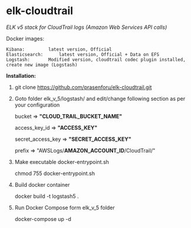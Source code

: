 # elk-cloudtrail
<i>ELK v5 stack for CloudTrail logs (Amazon Web Services API calls)</i>

Docker images:

	Kibana: 		latest version, Official
	Elasticsearch: 		latest version, Official + Data on EFS
	Logstash:		Modified version, cloudtrail codec plugin installed, create new image (Logstash)

<b>Installation:</b>

1.	git clone https://github.com/prasenforu/elk-cloudtrail.git

2.	Goto folder elk_v_5/logstash/   and edit/change following section as per your configuration

	bucket => <b>"CLOUD_TRAIL_BUCKET_NAME"</b>
	
  	access_key_id => <b>"ACCESS_KEY"</b>
	
  	secret_access_key => <b>"SECRET_ACCESS_KEY"</b>
	
	prefix => "AWSLogs/<b>AMAZON_ACCOUNT_ID</b>/CloudTrail/"

3.	Make executable docker-entrypoint.sh

	chmod 755 docker-entrypoint.sh

4.	Build docker container

	docker build -t logstash5 .

5.	Run Docker Compose form elk_v_5 folder

	docker-compose up -d


